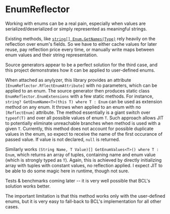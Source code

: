 # EnumReflector
Working with enums can be a real pain, especially when values are serialized/deserialized or simply represented as meaningful strings.

Existing methods, like [`string[] Enum.GetNames(Type)`](https://docs.microsoft.com/en-us/dotnet/api/system.enum.getnames?view=netcore-3.1) rely heavily on the reflection over enum's fields.
So we have to either cache values for later reuse, pay reflection price every time, or manually write maps between enum values and their string representation.

Source generators appear to be a perfect solution for the third case, and this project demonstrates how it can be applied to user-defined enums.

When attached as anylyzer, this library provides an attribute `[EnumReflector.RflectEnumAttribute]` with no parameters, which can be applied to an enum.
The source generator then produces static class `EnumReflector.EnumExtensions` with a few static methods.
For instance, `string? GetEnumName<T>(this T) where T : Enum` can be used as extension method on any enum. It throws when applied to an enum with no `[ReflectEnum]` attribute.
The method essentially is a giant switch over `typeof(T)` and over all possible values of enum `T`. 
Such approach allows JIT to potentially eliminate unreachable branches when method is used with a given `T`.
Currently, this method does not account for possible duplicate values in the enum, so expect to receive the name of the first occurance of passed value.
If value is not declared, `null` is returned.

Similarly works `(String Name, T Value)[] GetEnumValues<T>() where T : Enum`, which returns an array of tuples, containing name and enum value (which is strongly typed as `T`).
Again, this is achieved by directly initializing array with tuples with constant values, no reflection applied.
I expect JIT to be able to do some magic here in runtime, though not sure.

Tests & benchmarks coming later -- it is very well possible that BCL's solution works better.

The important limitation is that this method works only with the user-defined enums, but it is very easy to fall-back to BCL's implementation for all other cases.
